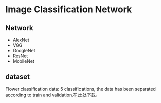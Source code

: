 # Image Classification Network

## Network

- AlexNet
- VGG
- GoogleNet
- ResNet
- MobileNet

## dataset

Flower classification data: 5 classifications, the data has been separated according to train and validation.在[此处]()下载。


